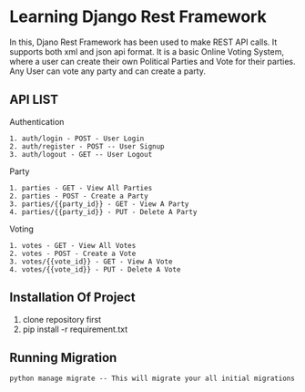 # Learning Django Rest Framework

In this, Djano Rest Framework has been used to make REST API calls. It supports both xml and json api format. It is a basic Online Voting System, where a user can create their own Political Parties and Vote 
for their parties. Any User can vote any party and can create a party.

## API LIST

Authentication
```
1. auth/login - POST - User Login
2. auth/register - POST -- User Signup
3. auth/logout - GET -- User Logout
```

Party
```
1. parties - GET - View All Parties
2. parties - POST - Create a Party
3. parties/{{party_id}} - GET - View A Party
4. parties/{{party_id}} - PUT - Delete A Party
```

Voting
```
1. votes - GET - View All Votes
2. votes - POST - Create a Vote
3. votes/{{vote_id}} - GET - View A Vote
4. votes/{{vote_id}} - PUT - Delete A Vote
```

## Installation Of Project

1. clone repository first
2. pip install -r requirement.txt

## Running Migration
```
python manage migrate -- This will migrate your all initial migrations
```